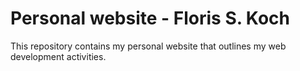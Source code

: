 # Personal website - Floris S. Koch

This repository contains my personal website that outlines my web development activities.